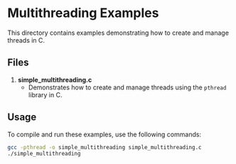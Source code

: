 # Multithreading Examples

This directory contains examples demonstrating how to create and manage threads in C.

## Files

1. **simple_multithreading.c**
   - Demonstrates how to create and manage threads using the `pthread` library in C.

## Usage

To compile and run these examples, use the following commands:

```bash
gcc -pthread -o simple_multithreading simple_multithreading.c
./simple_multithreading